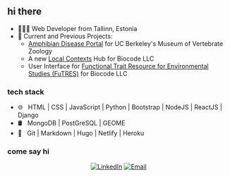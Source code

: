 <h2> hi there</h2>

- 👩🏼‍💻 Web Developer from Tallinn, Estonia
- 🔭 Current and Previous Projects: 
  - [Amphibian Disease Portal](https://amphibiandisease.org/) for UC Berkeley's Museum of Vertebrate Zoology 
  - A new [Local Contexts](https://localcontexts.org/) Hub for Biocode LLC
  - User Interface for [Functional Trait Resource for Environmental Studies (FuTRES)](https://futres.org/) for Biocode LLC

<h3>tech stack</h3>

- 🌐 &nbsp; HTML | CSS | JavaScript | Python | Bootstrap | NodeJS | ReactJS | Django 
- 🛢 &nbsp; MongoDB | PostGreSQL | GEOME
- 🔧 &nbsp; Git | Markdown | Hugo | Netlify | Heroku


<h3> come say hi </h3>

<p align="center">
<a href="https://www.linkedin.com/in/dianalovette/"><img alt="LinkedIn" src="https://img.shields.io/badge/LinkedIn-Diana%20Lovette-blue?style=flat-square&logo=linkedin"></a>
<a href="mailto:dianalovette90@gmail.com"><img alt="Email" src="https://img.shields.io/badge/Email-dianalovette90@gmail.com-blue?style=flat-square&logo=gmail"></a>
</p>
